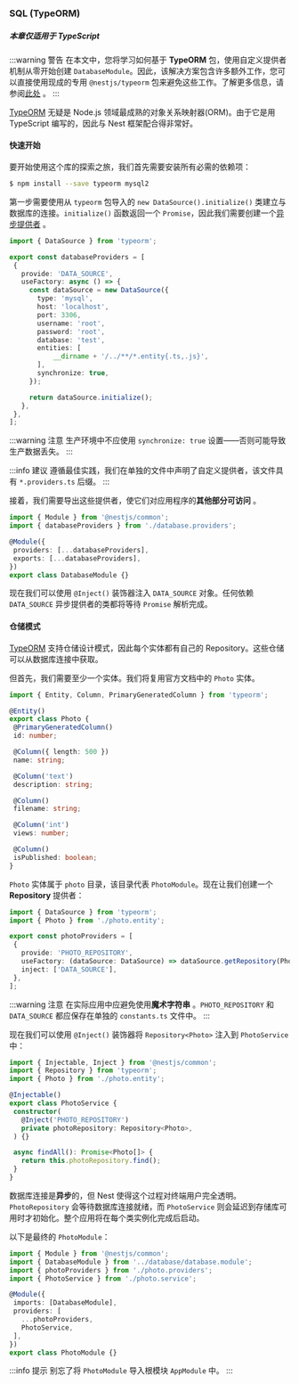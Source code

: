 ### SQL (TypeORM)

##### 本章仅适用于 TypeScript

:::warning 警告
在本文中，您将学习如何基于 **TypeORM** 包，使用自定义提供者机制从零开始创建 `DatabaseModule`。因此，该解决方案包含许多额外工作，您可以直接使用现成的专用 `@nestjs/typeorm` 包来避免这些工作。了解更多信息，请参阅[此处](/techniques/sql) 。
:::



[TypeORM](https://github.com/typeorm/typeorm) 无疑是 Node.js 领域最成熟的对象关系映射器(ORM)。由于它是用 TypeScript 编写的，因此与 Nest 框架配合得非常好。

#### 快速开始

要开始使用这个库的探索之旅，我们首先需要安装所有必需的依赖项：

```bash
$ npm install --save typeorm mysql2
```

第一步需要使用从 `typeorm` 包导入的 `new DataSource().initialize()` 类建立与数据库的连接。`initialize()` 函数返回一个 `Promise`，因此我们需要创建一个[异步提供者](/fundamentals/async-components) 。

 ```typescript title="database.providers.ts"
import { DataSource } from 'typeorm';

export const databaseProviders = [
  {
    provide: 'DATA_SOURCE',
    useFactory: async () => {
      const dataSource = new DataSource({
        type: 'mysql',
        host: 'localhost',
        port: 3306,
        username: 'root',
        password: 'root',
        database: 'test',
        entities: [
            __dirname + '/../**/*.entity{.ts,.js}',
        ],
        synchronize: true,
      });

      return dataSource.initialize();
    },
  },
];
```

:::warning 注意
生产环境中不应使用 `synchronize: true` 设置——否则可能导致生产数据丢失。
:::

:::info 建议
遵循最佳实践，我们在单独的文件中声明了自定义提供者，该文件具有 `*.providers.ts` 后缀。
:::

接着，我们需要导出这些提供者，使它们对应用程序的**其他部分可访问** 。

 ```typescript title="database.module.ts"
import { Module } from '@nestjs/common';
import { databaseProviders } from './database.providers';

@Module({
  providers: [...databaseProviders],
  exports: [...databaseProviders],
})
export class DatabaseModule {}
```

现在我们可以使用 `@Inject()` 装饰器注入 `DATA_SOURCE` 对象。任何依赖 `DATA_SOURCE` 异步提供者的类都将等待 `Promise` 解析完成。

#### 仓储模式

[TypeORM](https://github.com/typeorm/typeorm) 支持仓储设计模式，因此每个实体都有自己的 Repository。这些仓储可以从数据库连接中获取。

但首先，我们需要至少一个实体。我们将复用官方文档中的 `Photo` 实体。

 ```typescript title="photo.entity.ts"
import { Entity, Column, PrimaryGeneratedColumn } from 'typeorm';

@Entity()
export class Photo {
  @PrimaryGeneratedColumn()
  id: number;

  @Column({ length: 500 })
  name: string;

  @Column('text')
  description: string;

  @Column()
  filename: string;

  @Column('int')
  views: number;

  @Column()
  isPublished: boolean;
}
```

`Photo` 实体属于 `photo` 目录，该目录代表 `PhotoModule`。现在让我们创建一个 **Repository** 提供者：

 ```typescript title="photo.providers.ts"
import { DataSource } from 'typeorm';
import { Photo } from './photo.entity';

export const photoProviders = [
  {
    provide: 'PHOTO_REPOSITORY',
    useFactory: (dataSource: DataSource) => dataSource.getRepository(Photo),
    inject: ['DATA_SOURCE'],
  },
];
```

:::warning 注意
 在实际应用中应避免使用**魔术字符串** 。`PHOTO_REPOSITORY` 和 `DATA_SOURCE` 都应保存在单独的 `constants.ts` 文件中。
:::

现在我们可以使用 `@Inject()` 装饰器将 `Repository<Photo>` 注入到 `PhotoService` 中：

 ```typescript title="photo.service.ts"
import { Injectable, Inject } from '@nestjs/common';
import { Repository } from 'typeorm';
import { Photo } from './photo.entity';

@Injectable()
export class PhotoService {
  constructor(
    @Inject('PHOTO_REPOSITORY')
    private photoRepository: Repository<Photo>,
  ) {}

  async findAll(): Promise<Photo[]> {
    return this.photoRepository.find();
  }
}
```

数据库连接是**异步**的，但 Nest 使得这个过程对终端用户完全透明。`PhotoRepository` 会等待数据库连接就绪，而 `PhotoService` 则会延迟到存储库可用时才初始化。整个应用将在每个类实例化完成后启动。

以下是最终的 `PhotoModule`：

 ```typescript title="photo.module.ts"
import { Module } from '@nestjs/common';
import { DatabaseModule } from '../database/database.module';
import { photoProviders } from './photo.providers';
import { PhotoService } from './photo.service';

@Module({
  imports: [DatabaseModule],
  providers: [
    ...photoProviders,
    PhotoService,
  ],
})
export class PhotoModule {}
```

:::info 提示
别忘了将 `PhotoModule` 导入根模块 `AppModule` 中。
:::


